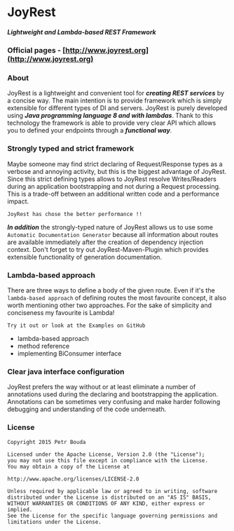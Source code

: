 # JoyRest
##### Lightweight and Lambda-based REST Framework
### Official pages - [http://www.joyrest.org](http://www.joyrest.org)
### About
JoyRest is a lightweight and convenient tool for **_creating REST services_** by a concise way. The main intention is to provide framework which is simply extensible for different types of DI and servers. JoyRest is purely developed using **_Java programming language 8 and with lambdas_**. Thank to this technology the framework is able to provide very clear API which allows you to defined your endpoints through a **_functional way_**.

### Strongly typed and strict framework
Maybe someone may find strict declaring of Request/Response types as a verbose and annoying activity, but this is the biggest advantage of JoyRest. Since this strict defining types allows to JoyRest resolve Writes/Readers during an application bootstrapping and not during a Request processing. This is a trade-off between an additional written code and a performance impact.

`JoyRest has chose the better performance !!`

**_In addition_** the strongly-typed nature of JoyRest allows us to use some `Automatic Documentation Generator` because all information about routes are available immediately after the creation of dependency injection context. 
Don't forget to try out JoyRest-Maven-Plugin which provides extensible functionality of generation documentation.

### Lambda-based approach
There are three ways to define a body of the given route. Even if it's the `lambda-based approach` of defining routes the most favourite concept, it also worth mentioning other two approaches. For the sake of simplicity and conciseness my favourite is Lambda! 

`Try it out or look at the Examples on GitHub`

- lambda-based approach
- method reference
- implementing BiConsumer interface

### Clear java interface configuration
JoyRest prefers the way without or at least eliminate a number of annotations used during the declaring and bootstrapping the application. Annotations can be sometimes very confusing and make harder following debugging and understanding of the code underneath.

### License
```
Copyright 2015 Petr Bouda

Licensed under the Apache License, Version 2.0 (the "License");
you may not use this file except in compliance with the License.
You may obtain a copy of the License at

http://www.apache.org/licenses/LICENSE-2.0

Unless required by applicable law or agreed to in writing, software
distributed under the License is distributed on an "AS IS" BASIS,
WITHOUT WARRANTIES OR CONDITIONS OF ANY KIND, either express or implied.
See the License for the specific language governing permissions and
limitations under the License.
```
